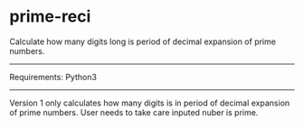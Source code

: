 # prime-reci
Calculate how many digits long is period of decimal expansion of prime numbers.
***
Requirements: Python3
***
Version 1 only calculates how many digits is in period of decimal expansion of prime numbers. User needs to take care inputed nuber is prime.
